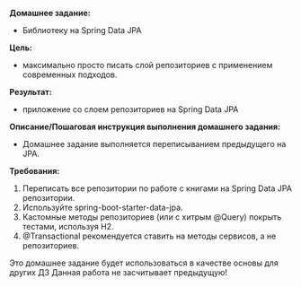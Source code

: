 <b>Домашнее задание:</b> 
- Библиотеку на Spring Data JPA

<b>Цель:</b>
- максимально просто писать слой репозиториев с применением современных подходов.

<b>Результат:</b>
- приложение со слоем репозиториев на Spring Data JPA


<b>Описание/Пошаговая инструкция выполнения домашнего задания:</b>
- Домашнее задание выполняется переписыванием предыдущего на JPA.

<b>Требования:</b>
1. Переписать все репозитории по работе с книгами на Spring Data JPA репозитории.
2. Используйте spring-boot-starter-data-jpa.
3. Кастомные методы репозиториев (или с хитрым @Query) покрыть тестами, используя H2.
4. @Transactional рекомендуется ставить на методы сервисов, а не репозиториев.

Это домашнее задание будет использоваться в качестве основы для других ДЗ
Данная работа не засчитывает предыдущую!